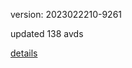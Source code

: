 version: 2023022210-9261

updated 138 avds

[details](https://github.com/0x74f917491bfa7ebfa379/ali_avd_db/blob/master/change_log/2023/02/22/10/9261.txt)
